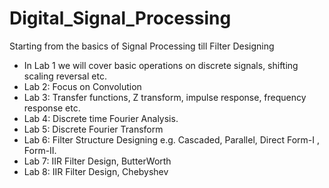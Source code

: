 # Digital_Signal_Processing
 Starting from the basics of Signal Processing till Filter Designing
 
 * In Lab 1 we will cover basic operations on discrete signals, shifting scaling reversal etc.
 * Lab 2: Focus on Convolution
 * Lab 3: Transfer functions, Z transform, impulse response, frequency response etc.
 * Lab 4: Discrete time Fourier Analysis.
 * Lab 5: Discrete Fourier Transform
 * Lab 6: Filter Structure Designing e.g. Cascaded, Parallel, Direct Form-I , Form-II.
 * Lab 7: IIR Filter Design, ButterWorth
 * Lab 8: IIR Filter Design, Chebyshev

